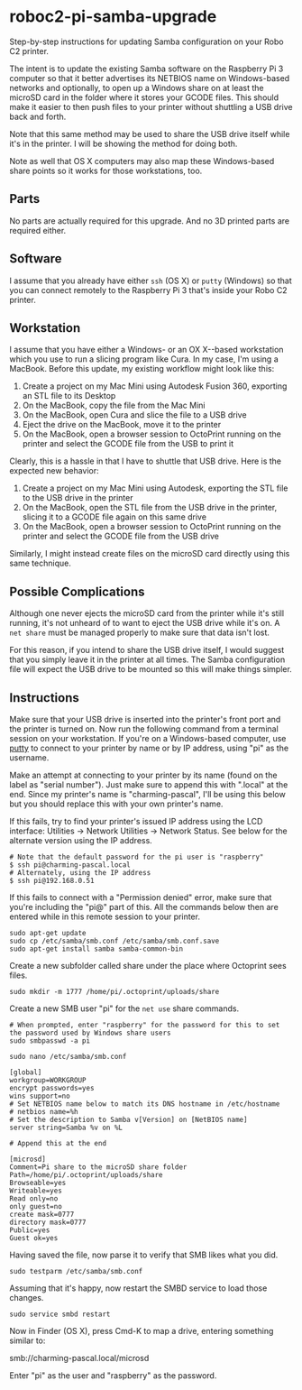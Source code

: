# roboc2-pi-samba-upgrade
Step-by-step instructions for updating Samba configuration on your Robo C2 printer.

The intent is to update the existing Samba software on the Raspberry Pi 3 computer so that it better advertises its NETBIOS name on Windows-based networks and optionally, to open up a Windows share on at least the microSD card in the folder where it stores your GCODE files.  This should make it easier to then push files to your printer without shuttling a USB drive back and forth.

Note that this same method may be used to share the USB drive itself while it's in the printer.  I will be showing the method for doing both.

Note as well that OS X computers may also map these Windows-based share points so it works for those workstations, too.

## Parts
No parts are actually required for this upgrade.  And no 3D printed parts are required either.

## Software
I assume that you already have either `ssh` (OS X) or `putty` (Windows) so that you can connect remotely to the Raspberry Pi 3 that's inside your Robo C2 printer.

## Workstation
I assume that you have either a Windows- or an OX X--based workstation which you use to run a slicing program like Cura.  In my case, I'm using a MacBook.  Before this update, my existing workflow might look like this:

1. Create a project on my Mac Mini using Autodesk Fusion 360, exporting an STL file to its Desktop
2. On the MacBook, copy the file from the Mac Mini
3. On the MacBook, open Cura and slice the file to a USB drive
4. Eject the drive on the MacBook, move it to the printer
5. On the MacBook, open a browser session to OctoPrint running on the printer and select the GCODE file from the USB to print it

Clearly, this is a hassle in that I have to shuttle that USB drive.  Here is the expected new behavior:

1. Create a project on my Mac Mini using Autodesk, exporting the STL file to the USB drive in the printer
2. On the MacBook, open the STL file from the USB drive in the printer, slicing it to a GCODE file again on this same drive
3. On the MacBook, open a browser session to OctoPrint running on the printer and select the GCODE file from the USB drive

Similarly, I might instead create files on the microSD card directly using this same technique.

## Possible Complications
Although one never ejects the microSD card from the printer while it's still running, it's not unheard of to want to eject the USB drive while it's on.  A `net share` must be managed properly to make sure that data isn't lost.

For this reason, if you intend to share the USB drive itself, I would suggest that you simply leave it in the printer at all times.  The Samba configuration file will expect the USB drive to be mounted so this will make things simpler.

## Instructions
Make sure that your USB drive is inserted into the printer's front port and the printer is turned on.  Now run the following command from a terminal session on your workstation.  If you're on a Windows-based computer, use [putty](http://www.putty.org) to connect to your printer by name or by IP address, using "pi" as the username.

Make an attempt at connecting to your printer by its name (found on the label as "serial number").  Just make sure to append this with ".local" at the end.  Since my printer's name is "charming-pascal", I'll be using this below but you should replace this with your own printer's name.

If this fails, try to find your printer's issued IP address using the LCD interface:  Utilities -> Network Utilities -> Network Status.  See below for the alternate version using the IP address. 

```
# Note that the default password for the pi user is "raspberry"
$ ssh pi@charming-pascal.local
# Alternately, using the IP address
$ ssh pi@192.168.0.51
```

If this fails to connect with a "Permission denied" error, make sure that you're including the "pi@" part of this.  All the commands below then are entered while in this remote session to your printer.

```
sudo apt-get update
sudo cp /etc/samba/smb.conf /etc/samba/smb.conf.save
sudo apt-get install samba samba-common-bin
```

Create a new subfolder called share under the place where Octoprint sees files.

```
sudo mkdir -m 1777 /home/pi/.octoprint/uploads/share
```

Create a new SMB user "pi" for the `net use` share commands.

```
# When prompted, enter "raspberry" for the password for this to set the password used by Windows share users
sudo smbpasswd -a pi
```

```
sudo nano /etc/samba/smb.conf
```

```
[global]
workgroup=WORKGROUP
encrypt passwords=yes
wins support=no
# Set NETBIOS name below to match its DNS hostname in /etc/hostname
# netbios name=%h
# Set the description to Samba v[Version] on [NetBIOS name]
server string=Samba %v on %L

# Append this at the end

[microsd]
Comment=Pi share to the microSD share folder
Path=/home/pi/.octoprint/uploads/share
Browseable=yes
Writeable=yes
Read only=no
only guest=no
create mask=0777
directory mask=0777
Public=yes
Guest ok=yes
```

Having saved the file, now parse it to verify that SMB likes what you did.

```
sudo testparm /etc/samba/smb.conf
```

Assuming that it's happy, now restart the SMBD service to load those changes.

```
sudo service smbd restart
```

Now in Finder (OS X), press Cmd-K to map a drive, entering something similar to:

smb://charming-pascal.local/microsd

Enter "pi" as the user and "raspberry" as the password.
